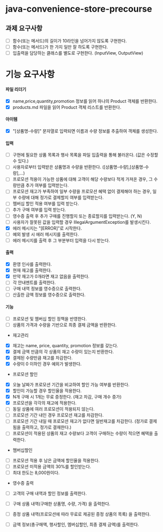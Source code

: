 # java-convenience-store-precourse

## 과제 요구사항

- [ ] 함수(또는 메서드)의 길이가 10라인을 넘어가지 않도록 구현한다.
- [ ] 함수(또는 메서드)가 한 가지 일만 잘 하도록 구현한다.
- [ ] 입출력을 담당하는 클래스를 별도로 구현한다. (InputView, OutputView)

# 기능 요구사항

#### 파일 리더기
- [x] name,price,quantity,promotion 정보를 읽어 하나의 Product 객체를 반환한다.
- [x] products.md 파일을 읽어 Product 객체 리스트를 반환한다.

#### 아이템
- [x] "[상품명-수량]" 문자열로 입력되면 이름과 수량 정보를 추출하여 객체를 생성한다.

#### 입력
- [ ] 구현에 필요한 상품 목록과 행사 목록을 파일 입출력을 통해 불러온다. (값은 수정할 수 있다.)
- [ ] 사용자로부터 입력받은 상품명과 수량을 반환한다. ([상품명-수량],[상품명-수량],...)
- [ ] 프로모션 적용이 가능한 상품에 대해 고객이 해당 수량보다 적게 가져온 경우, 그 수량만큼 추가 여부를 입력받는다.
- [ ] 프로모션 재고가 부족하여 일부 수량을 프로모션 혜택 없이 결제해야 하는 경우, 일부 수량에 대해 정가로 결제할지 여부를 입력받는다.
- [ ] 멤버십 할인 적용 여부를 입력 받는다.
- [ ] 추가 구매 여부를 입력 받는다.
- [ ] 영수증 출력 후 추가 구매를 진행할지 또는 종료할지를 입력받는다. (Y, N)
- [ ] 사용자가 잘못된 값을 입력할 경우 IllegalArgumentException를 발생시킨다.
- [x] 에러 메시지는 "[ERROR]"로 시작한다.
- [ ] 예외 발생 시 에러 메시지를 출력한다.
- [ ] 에러 메시지를 출력 후 그 부분부터 입력을 다시 받는다.

#### 출력
- [x] 환영 인사를 출력한다.
- [x] 현재 재고를 출력한다.
- [x] 만약 재고가 0개라면 재고 없음을 출력한다.
- [ ] 각 안내멘트를 출력한다.
- [ ] 구매 내역 정보를 영수증으로 출력한다.
- [ ] 산출한 금액 정보를 영수증으로 출력한다.

#### 기능
- [ ] 프로모션 및 멤버십 할인 정책을 반영한다.
- [ ] 상품의 가격과 수량을 기반으로 최종 결제 금액을 반환한다.

- 재고관리
- [x] 재고는 name, price, quantity, promotion 정보를 갖는다.
- [x] 결제 금액 만큼의 각 상품의 재고 수량이 있는지 반환한다.
- [x] 결제된 수량만큼 재고를 차감한다.
- [x] 수량이 0 이하인 경우 예외가 발생한다.

- 프로모션 할인
- [x] 오늘 날짜가 프로모션 기간을 비교하여 할인 가능 여부를 반환한다.
- [x] 할인이 가능할 경우 할인율을 적용한다.
- [x] N개 구매 시 1개는 무료 증정한다. (재고 차감, 구매 개수 증가)
- [x] 프로모션을 각각의 재고에 적용한다.
- [ ] 동일 상품에 여러 프로모션이 적용되지 않는다.
- [ ] 프로모션 기간 내인 경우 프로모션 재고를 차감한다.
- [ ] 프로모션 기간 내일 때 프로모션 재고가 없다면 일반재고를 차감한다. (정가로 결제됨을 출력하고, 정가로 결재한다.)
- [ ] 프로모션이 적용된 상품의 재고 수량보다 고객이 구매하는 수량이 적으면 혜택을 출력한다.

- 멤버십할인
- [ ] 프로모션 적용 후 남은 금액에 할인율을 적용한다.
- [ ] 프로모션 미적용 금액의 30%를 할인받는다.
- [ ] 최대 한도는 8,000원이다.

- 영수증 출력
- [ ] 고객의 구매 내역과 할인 정보를 출력한다.
- [ ] 구매 상품 내역(구매한 상품명, 수량, 가격) 을 출력한다.
- [ ] 증정 상품 내역(프로모션에 따라 무료로 제공된 증정 상품의 목록) 을 출력한다.
- [ ] 금액 정보(총구매액, 행사할인, 멤버십할인, 최종 결제 금액)를 출력한다.











